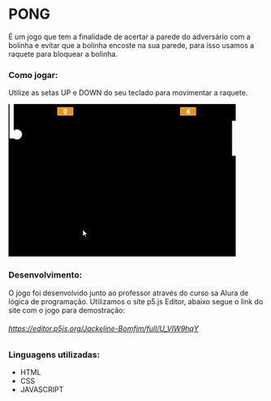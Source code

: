 # PONG

É um jogo que tem a finalidade de acertar a parede do adversário com a bolinha e evitar que a bolinha encoste na sua parede, para isso usamos a raquete para bloquear a bolinha.

### Como jogar:

Utilize as setas UP e DOWN do seu teclado para movimentar a raquete.

<p>
<img wigth="460" height="300" src="gif_pong/pong.gif">
</p>

### Desenvolvimento:

O jogo foi desenvolvido junto ao professor através do curso sa Alura de lógica de programação. Utilizamos o site p5.js Editor, abaixo segue o link do site com o jogo para demostração:

###### https://editor.p5js.org/Jackeline-Bomfim/full/U_VIW9hqY


### Linguagens utilizadas:

* HTML
* CSS
* JAVASCRIPT
